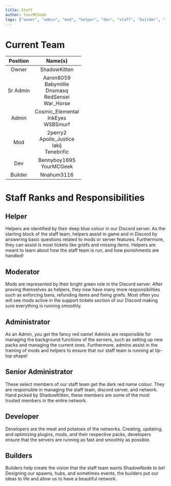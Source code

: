 ```yaml
---
title: Staff
author: YourMCGeek
tags: ["owner", "admin", "mod", "helper", "dev", "staff", "builder", "ranks"]
---
```


<!-- We ask that you refrain from editing this file as a community member. If you notice that a staff member is no longer at their rank mentioned in this file, please let us know in the Support Channel and it'll be updated. Thank you for understanding. --> 

# Current Team

| Position |          Name(s)         |
|:--------:|:------------------------:|
|   Owner  |       ShadowKitten       |
| Sr Admin |  Aaron8059 <br>  Babymillie <br>  Dnsmasq <br>  RedSensei <br>  War_Horse |
| Admin    |  Cosmic_Elemental <br>  InkEyes <br>  WSBSmurf |
| Mod      |  2perry2 <br>  Apollo_Justice <br>  lakij <br>  Tenebrific |
| Dev      |  Bennyboy1695 <br>  YourMCGeek |
| Builder  |  Nnahum3116 |


# Staff Ranks and Responsibilities

## Helper
Helpers are identified by their deep blue colour in our Discord server. As the starting block of the staff team, helpers assist in game and in Discord by answering basic questions related to mods or server features. Furthermore, they can assist is most tickets like griefs and missing items. Helpers are meant to learn about how the staff team is run, and how punishments are handled!

## Moderator
Mods are represented by their bright green role in the Discord server. After proving themselves as helpers, they now have many more responsibilities such as enforcing bans, refunding items and fixing griefs. Most often you will see mods active in the support tickets section of our Discord making sure everything is running smoothly. 

## Administrator
As an Admin, you get the fancy red name! Admins are responsible for managing the background functions of the servers, such as setting up new packs and managing the current ones. Furthermore, admins assist in the training of mods and helpers to ensure that our staff team is running at tip-top shape!

## Senior Administrator
These select members of our staff team get the dark red name colour. They are responsible in managing the staff team, discord server, and network. Hand picked by ShadowKitten, these members are some of the most trusted members in the entire network.

## Developer
Developers are the meat and potatoes of the networks. Creating, updating, and optimizing plugins, mods, and their respective packs, developers ensure that the servers are running as fast and smoothly as possible.

## Builders
Builders help create the vision that the staff team wants ShadowNode to be! Designing our spawns, hubs, and sometimes events, the builders put our ideas to life and allow us to have a beautiful network.
